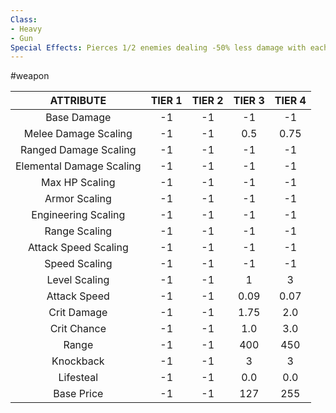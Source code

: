 ```yaml
---
Class:
- Heavy
- Gun
Special Effects: Pierces 1/2 enemies dealing -50% less damage with each pierce.
---
```

#weapon

| **ATTRIBUTE**| **TIER 1**| **TIER 2**| **TIER 3**| **TIER 4** |
| :---: | :---: | :---: | :---: | :---:  |
| Base Damage | -1   | -1   | -1   | -1  |
| Melee Damage Scaling | -1   | -1   | 0.5   | 0.75  |
| Ranged Damage Scaling | -1   | -1   | -1   | -1  |
| Elemental Damage Scaling | -1   | -1   | -1   | -1  |
| Max HP Scaling | -1   | -1   | -1   | -1  |
| Armor Scaling | -1   | -1   | -1   | -1  |
| Engineering Scaling | -1   | -1   | -1   | -1  |
| Range Scaling | -1   | -1   | -1   | -1  |
| Attack Speed Scaling | -1   | -1   | -1   | -1  |
| Speed Scaling | -1   | -1   | -1   | -1  |
| Level Scaling | -1   | -1   | 1   | 3  |
| Attack Speed | -1   | -1   | 0.09   | 0.07  |
| Crit Damage | -1   | -1   | 1.75   | 2.0  |
| Crit Chance | -1   | -1   | 1.0   | 3.0  |
| Range | -1   | -1   | 400   | 450  |
| Knockback | -1   | -1   | 3   | 3  |
| Lifesteal | -1   | -1   | 0.0   | 0.0  |
| Base Price | -1   | -1   | 127   | 255  |
